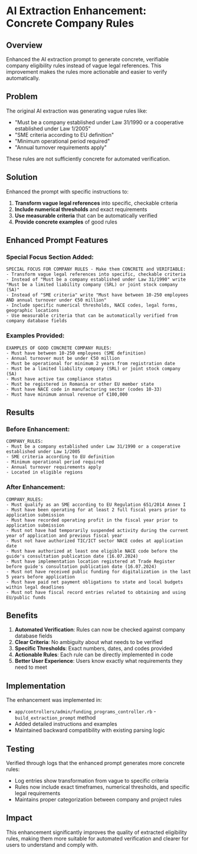 # AI Extraction Enhancement: Concrete Company Rules

## Overview

Enhanced the AI extraction prompt to generate concrete, verifiable company eligibility rules instead of vague legal references. This improvement makes the rules more actionable and easier to verify automatically.

## Problem

The original AI extraction was generating vague rules like:
- "Must be a company established under Law 31/1990 or a cooperative established under Law 1/2005"
- "SME criteria according to EU definition"
- "Minimum operational period required"
- "Annual turnover requirements apply"

These rules are not sufficiently concrete for automated verification.

## Solution

Enhanced the prompt with specific instructions to:

1. **Transform vague legal references** into specific, checkable criteria
2. **Include numerical thresholds** and exact requirements
3. **Use measurable criteria** that can be automatically verified
4. **Provide concrete examples** of good rules

## Enhanced Prompt Features

### Special Focus Section Added:
```
SPECIAL FOCUS FOR COMPANY RULES - Make them CONCRETE and VERIFIABLE:
- Transform vague legal references into specific, checkable criteria
- Instead of "Must be a company established under Law 31/1990" write "Must be a limited liability company (SRL) or joint stock company (SA)"
- Instead of "SME criteria" write "Must have between 10-250 employees AND annual turnover under €50 million"
- Include specific numerical thresholds, NACE codes, legal forms, geographic locations
- Use measurable criteria that can be automatically verified from company database fields
```

### Examples Provided:
```
EXAMPLES OF GOOD CONCRETE COMPANY RULES:
- Must have between 10-250 employees (SME definition)
- Annual turnover must be under €50 million
- Must be operational for minimum 2 years from registration date
- Must be a limited liability company (SRL) or joint stock company (SA)
- Must have active tax compliance status
- Must be registered in Romania or other EU member state
- Must have NACE code in manufacturing sector (codes 10-33)
- Must have minimum annual revenue of €100,000
```

## Results

### Before Enhancement:
```
COMPANY_RULES:
- Must be a company established under Law 31/1990 or a cooperative established under Law 1/2005
- SME criteria according to EU definition
- Minimum operational period required
- Annual turnover requirements apply
- Located in eligible regions
```

### After Enhancement:
```
COMPANY_RULES:
- Must qualify as an SME according to EU Regulation 651/2014 Annex I
- Must have been operating for at least 2 full fiscal years prior to application submission
- Must have recorded operating profit in the fiscal year prior to application submission
- Must not have had temporarily suspended activity during the current year of application and previous fiscal year
- Must not have authorized TIC/ICT sector NACE codes at application date
- Must have authorized at least one eligible NACE code before the guide's consultation publication date (16.07.2024)
- Must have implementation location registered at Trade Register before guide's consultation publication date (16.07.2024)
- Must not have received public funding for digitalization in the last 5 years before application
- Must have paid net payment obligations to state and local budgets within legal deadlines
- Must not have fiscal record entries related to obtaining and using EU/public funds
```

## Benefits

1. **Automated Verification**: Rules can now be checked against company database fields
2. **Clear Criteria**: No ambiguity about what needs to be verified
3. **Specific Thresholds**: Exact numbers, dates, and codes provided
4. **Actionable Rules**: Each rule can be directly implemented in code
5. **Better User Experience**: Users know exactly what requirements they need to meet

## Implementation

The enhancement was implemented in:
- `app/controllers/admin/funding_programs_controller.rb` - `build_extraction_prompt` method
- Added detailed instructions and examples
- Maintained backward compatibility with existing parsing logic

## Testing

Verified through logs that the enhanced prompt generates more concrete rules:
- Log entries show transformation from vague to specific criteria
- Rules now include exact timeframes, numerical thresholds, and specific legal requirements
- Maintains proper categorization between company and project rules

## Impact

This enhancement significantly improves the quality of extracted eligibility rules, making them more suitable for automated verification and clearer for users to understand and comply with.
